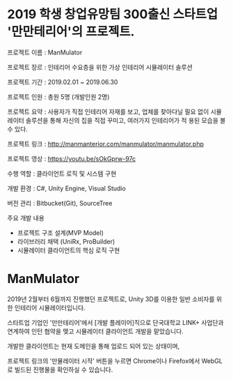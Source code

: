 # 2019 학생 창업유망팀 300출신 스타트업 '만만테리어'의 프로젝트.

프로젝트 이름 : ManMulator

프로젝트 장르 : 인테리어 수요층을 위한 가상 인테리어 시뮬레이터 솔루션

프로젝트 기간 : 2019.02.01 ~ 2019.06.30

프로젝트 인원 : 총원 5명 (개발인원 2명)

프로젝트 요약 : 사용자가 직접 인테리어 자재를 보고, 업체를 찾아다닐 필요 없이 시뮬레이터 솔루션을 통해 자신의 집을 직접 꾸미고, 여러가지 인테리어가 적
용된 모습을 볼 수 있다.

프로젝트 링크 : http://manmanterior.com/manmulator/manmulator.php

프로젝트 영상 : https://youtu.be/sOkGprw-97c

수행 역할 : 클라이언트 로직 및 시스템 구현

개발 환경 : C#, Unity Engine, Visual Studio

버전 관리 : Bitbucket(Git), SourceTree

주요 개발 내용
 - 프로젝트 구조 설계(MVP Model)
 - 라이브러리 채택 (UniRx, ProBuilder)
 - 시뮬레이터 클라이언트의 핵심 로직 구현


# ManMulator
2019년 2월부터 6월까지 진행했던 프로젝트로,
Unity 3D를 이용한 일반 소비자를 위한 인테리어 시뮬레이터입니다.

스타트업 기업인 '만만테리어'에서 [개발 플레이어]직으로 단국대학교 LINK+ 사업단과 연계하여 인턴 협약을 맺고
시뮬레이터 클라이언트 개발을 맡았습니다.

개발한 클라이언트는 현재 도메인을 통해 업로드 되어 있는 상태이며,

프로젝트 링크의 '만뮬레이터 시작' 버튼을 누르면 Chrome이나 Firefox에서 WebGL로 빌드된 진행물을 확인하실 수 있습니다.

